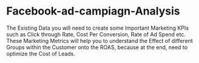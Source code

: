 # Facebook-ad-campiagn-Analysis
The Existing Data you will need to create some Important Marketing KPIs such as Click through Rate, Cost Per Conversion, Rate of Ad Spend etc. These Marketing Metrics will help you to understand the Effect of different Groups within the Customer onto the ROAS, because at the end, need to optimize the Cost of Leads. 

